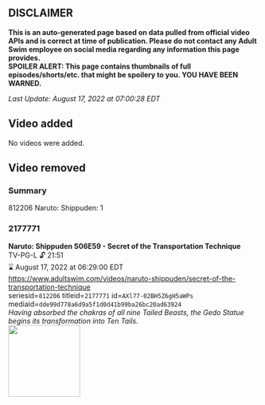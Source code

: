 ## DISCLAIMER
**This is an auto-generated page based on data pulled from official video APIs and is correct at time of publication. Please do not contact any Adult Swim employee on social media regarding any information this page provides.**  
**SPOILER ALERT: This page contains thumbnails of full episodes/shorts/etc. that might be spoilery to you. YOU HAVE BEEN WARNED.**  

_Last Update: August 17, 2022 at 07:00:28 EDT_
## Video added
No videos were added.  
## Video removed
### Summary
812206 Naruto: Shippuden: 1  
### 2177771
**Naruto: Shippuden S06E59 - Secret of the Transportation Technique**  
TV-PG-L 🔓 21:51  
⌛ August 17, 2022 at 06:29:00 EDT  
https://www.adultswim.com/videos/naruto-shippuden/secret-of-the-transportation-technique  
seriesid=`812206` titleid=`2177771` id=`AXl77-02BH5Z6gH5aWPs` mediaid=`dde99d778a6d9a5f1d0d41b99ba26bc20ad63924`  
_Having absorbed the chakras of all nine Tailed Beasts, the Gedo Statue begins its transformation into Ten Tails._  
<a href="https://media.cdn.adultswim.com/uploads/20210520/thumbnails/2_215201245400-NarutoShippuden_342_SecretOfTheTransportationTechnique.png"><img src="https://media.cdn.adultswim.com/uploads/20210520/thumbnails/2_215201245400-NarutoShippuden_342_SecretOfTheTransportationTechnique.png" height="144px" /></a>
